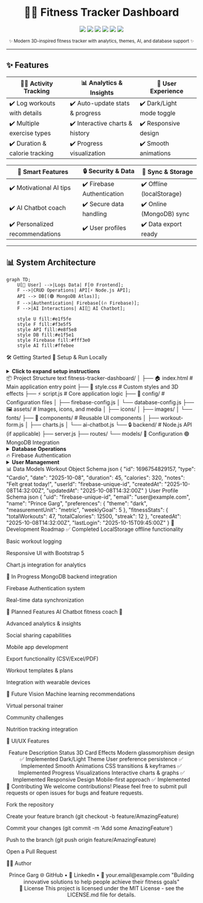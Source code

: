 <h1 align="center">🏋️‍♂️ Fitness Tracker Dashboard</h1>

<p align="center">
  <img src="https://img.shields.io/badge/Frontend-HTML%2FCSS%2FJS-blue?style=for-the-badge&logo=javascript" />
  <img src="https://img.shields.io/badge/Framework-Bootstrap_5-purple?style=for-the-badge&logo=bootstrap" />
  <img src="https://img.shields.io/badge/Charts-Chart.js-orange?style=for-the-badge&logo=chartdotjs" />
  <img src="https://img.shields.io/badge/Database-MongoDB-green?style=for-the-badge&logo=mongodb" />
  <img src="https://img.shields.io/badge/Auth-Firebase-yellow?style=for-the-badge&logo=firebase" />
  <img src="https://img.shields.io/badge/AI-Chatbot-red?style=for-the-badge&logo=openai" />
</p>

<p align="center">
  <sub>✨ Modern 3D-inspired fitness tracker with analytics, themes, AI, and database support ✨</sub>
</p>

---

## ✨ Features

<div align="center">

| 🏃‍♂️ Activity Tracking | 📊 Analytics & Insights | 🎨 User Experience |
|----------------------|-------------------------|---------------------|
| ✔️ Log workouts with details | ✔️ Auto-update stats & progress | ✔️ Dark/Light mode toggle |
| ✔️ Multiple exercise types | ✔️ Interactive charts & history | ✔️ Responsive design |
| ✔️ Duration & calorie tracking | ✔️ Progress visualization | ✔️ Smooth animations |

| 🤖 Smart Features | 🔒 Security & Data | 🔄 Sync & Storage |
|-------------------|---------------------|-------------------|
| ✔️ Motivational AI tips | ✔️ Firebase Authentication | ✔️ Offline (localStorage) |
| ✔️ AI Chatbot coach | ✔️ Secure data handling | ✔️ Online (MongoDB) sync |
| ✔️ Personalized recommendations | ✔️ User profiles | ✔️ Data export ready |

</div>

---

## 📊 System Architecture

```mermaid
graph TD;
    U[👤 User] -->|Logs Data| F[🌐 Frontend];
    F -->|CRUD Operations| API[⚡ Node.js API];
    API --> DB[(🟢 MongoDB Atlas)];
    F -->|Authentication| Firebase[(🔥 Firebase)];
    F -->|AI Interactions| AI[🤖 AI Chatbot];
    
    style U fill:#e1f5fe
    style F fill:#f3e5f5
    style API fill:#e8f5e8
    style DB fill:#e1f5e1
    style Firebase fill:#fff3e0
    style AI fill:#ffebee
```
🛠️ Getting Started
🔽 Setup & Run Locally
<details> <summary><b>Click to expand setup instructions</b></summary>
bash
# 1. Clone repository
git clone https://github.com/your-username/fitness-tracker-dashboard.git
cd fitness-tracker-dashboard

# 2. Open directly in browser
open index.html

# OR run with live-server for better development experience
npm install -g live-server
live-server

# For full setup with backend:
cd backend
npm install
npm start
</details>
📦 Project Structure
text
fitness-tracker-dashboard/
│
├── 🏠 index.html          # Main application entry point
├── 🎨 style.css           # Custom styles and 3D effects
├── ⚡ script.js           # Core application logic
├── 🔧 config/             # Configuration files
│   ├── firebase-config.js
│   └── database-config.js
├── 🖼️ assets/             # Images, icons, and media
│   ├── icons/
│   ├── images/
│   └── fonts/
├── 📱 components/         # Reusable UI components
│   ├── workout-form.js
│   ├── charts.js
│   └── ai-chatbot.js
└── 🔒 backend/            # Node.js API (if applicable)
    ├── server.js
    ├── routes/
    └── models/
🔧 Configuration
🟢 MongoDB Integration
<details> <summary><b>Database Operations</b></summary>
javascript
// Save workouts to MongoDB
async function saveWorkouts(workouts) {
  try {
    const response = await fetch("/api/workouts", {
      method: "POST",
      headers: { "Content-Type": "application/json" },
      body: JSON.stringify(workouts)
    });
    
    if (!response.ok) throw new Error('Failed to save workouts');
    return await response.json();
  } catch (error) {
    console.error("❌ Database error:", error);
    // Fallback to localStorage
    localStorage.setItem('workouts', JSON.stringify(workouts));
  }
}

// Fetch workout history
async function loadWorkouts() {
  try {
    const response = await fetch("/api/workouts");
    return await response.json();
  } catch (error) {
    console.warn("⚠️ Using cached data");
    return JSON.parse(localStorage.getItem('workouts') || '[]');
  }
}
</details>
🔥 Firebase Authentication
<details> <summary><b>User Management</b></summary>
javascript
import { getAuth, signInWithEmailAndPassword, createUserWithEmailAndPassword } from "firebase/auth";

// Initialize Firebase Auth
const auth = getAuth();

// User Sign Up
async function signUp(email, password) {
  try {
    const userCredential = await createUserWithEmailAndPassword(auth, email, password);
    console.log("✅ Account created", userCredential.user);
    return userCredential.user;
  } catch (error) {
    console.error("❌ Signup error", error);
    throw error;
  }
}

// User Sign In
async function signIn(email, password) {
  try {
    const userCredential = await signInWithEmailAndPassword(auth, email, password);
    console.log("✅ Logged in successfully", userCredential.user);
    return userCredential.user;
  } catch (error) {
    console.error("❌ Login error", error);
    throw error;
  }
}
</details>
📊 Data Models
Workout Object Schema
json
{
  "id": 1696754829157,
  "type": "Cardio",
  "date": "2025-10-08",
  "duration": 45,
  "calories": 320,
  "notes": "Felt great today!",
  "userId": "firebase-unique-id",
  "createdAt": "2025-10-08T14:32:00Z",
  "updatedAt": "2025-10-08T14:32:00Z"
}
User Profile Schema
json
{
  "uid": "firebase-unique-id",
  "email": "user@example.com",
  "name": "Prince Garg",
  "preferences": {
    "theme": "dark",
    "measurementUnit": "metric",
    "weeklyGoal": 5
  },
  "fitnessStats": {
    "totalWorkouts": 47,
    "totalCalories": 12500,
    "streak": 12
  },
  "createdAt": "2025-10-08T14:32:00Z",
  "lastLogin": "2025-10-15T09:45:00Z"
}
🔮 Development Roadmap
✅ Completed
LocalStorage offline functionality

Basic workout logging

Responsive UI with Bootstrap 5

Chart.js integration for analytics

🔄 In Progress
MongoDB backend integration

Firebase Authentication system

Real-time data synchronization

🚧 Planned Features
AI Chatbot fitness coach 🤖

Advanced analytics & insights

Social sharing capabilities

Mobile app development

Export functionality (CSV/Excel/PDF)

Workout templates & plans

Integration with wearable devices

🎯 Future Vision
Machine learning recommendations

Virtual personal trainer

Community challenges

Nutrition tracking integration

🎨 UI/UX Features
<div align="center">
Feature	Description	Status
3D Card Effects	Modern glassmorphism design	✅ Implemented
Dark/Light Theme	User preference persistence	✅ Implemented
Smooth Animations	CSS transitions & keyframes	✅ Implemented
Progress Visualizations	Interactive charts & graphs	✅ Implemented
Responsive Design	Mobile-first approach	✅ Implemented
</div>
🤝 Contributing
We welcome contributions! Please feel free to submit pull requests or open issues for bugs and feature requests.

Fork the repository

Create your feature branch (git checkout -b feature/AmazingFeature)

Commit your changes (git commit -m 'Add some AmazingFeature')

Push to the branch (git push origin feature/AmazingFeature)

Open a Pull Request

👨‍💻 Author
<div align="center">
Prince Garg
🌐 GitHub •
💼 LinkedIn •
📧 your.email@example.com
"Building innovative solutions to help people achieve their fitness goals"

</div>
<div align="center">
📄 License
This project is licensed under the MIT License - see the LICENSE.md file for details.
